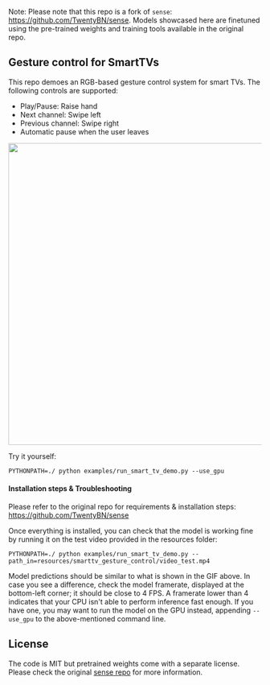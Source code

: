 Note: Please note that this repo is a fork of `sense`: https://github.com/TwentyBN/sense.
Models showcased here are finetuned using the pre-trained weights and training tools available in the original repo.

## Gesture control for SmartTVs 

This repo demoes an RGB-based gesture control system for smart TVs. The following controls are supported:
  - Play/Pause: Raise hand
  - Next channel: Swipe left
  - Previous channel: Swipe right
  - Automatic pause when the user leaves

<div align="center">

<p align="center">
    <img src="https://raw.githubusercontent.com/guillaumebrg/sense-for-smartTVs/master/resources/smarttv_gesture_control/video_test.gif" width="600px">
</p>

</div>

Try it yourself: 

```shell
PYTHONPATH=./ python examples/run_smart_tv_demo.py --use_gpu
```


#### Installation steps & Troubleshooting

Please refer to the original repo for requirements & installation steps: https://github.com/TwentyBN/sense

Once everything is installed, you can check that the model is working fine by running it on the test video
provided in the resources folder:

```shell
PYTHONPATH=./ python examples/run_smart_tv_demo.py --path_in=resources/smarttv_gesture_control/video_test.mp4
```

Model predictions should be similar to what is shown in the GIF above. In case you see a difference, check 
the model framerate, displayed at the bottom-left corner; it should be close to 4 FPS. A framerate lower 
than 4 indicates that your CPU isn't able to perform inference fast enough. If you have one, you may want 
to run the model on the GPU instead, appending `--use_gpu` to the above-mentioned command line.


## License 

The code is MIT but pretrained weights come with a separate license. Please check the original 
[sense repo](https://github.com/TwentyBN/sense) for more information.
